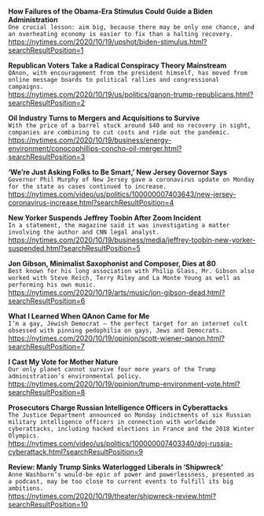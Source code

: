 **How Failures of the Obama-Era Stimulus Could Guide a Biden Administration**\
`One crucial lesson: aim big, because there may be only one chance, and an overheating economy is easier to fix than a halting recovery.`\
https://nytimes.com/2020/10/19/upshot/biden-stimulus.html?searchResultPosition=1

**Republican Voters Take a Radical Conspiracy Theory Mainstream**\
`QAnon, with encouragement from the president himself, has moved from online message boards to political rallies and congressional campaigns.`\
https://nytimes.com/2020/10/19/us/politics/qanon-trump-republicans.html?searchResultPosition=2

**Oil Industry Turns to Mergers and Acquisitions to Survive**\
`With the price of a barrel stuck around $40 and no recovery in sight, companies are combining to cut costs and ride out the pandemic.`\
https://nytimes.com/2020/10/19/business/energy-environment/conocophillips-concho-oil-merger.html?searchResultPosition=3

**‘We’re Just Asking Folks to Be Smart,’ New Jersey Governor Says**\
`Governor Phil Murphy of New Jersey gave a coronavirus update on Monday for the state as cases continued to increase.`\
https://nytimes.com/video/us/politics/100000007403643/new-jersey-coronavirus-increase.html?searchResultPosition=4

**New Yorker Suspends Jeffrey Toobin After Zoom Incident**\
`In a statement, the magazine said it was investigating a matter involving the author and CNN legal analyst.`\
https://nytimes.com/2020/10/19/business/media/jeffrey-toobin-new-yorker-suspended.html?searchResultPosition=5

**Jon Gibson, Minimalist Saxophonist and Composer, Dies at 80**\
`Best known for his long association with Philip Glass, Mr. Gibson also worked with Steve Reich, Terry Riley and La Monte Young as well as performing his own music.`\
https://nytimes.com/2020/10/19/arts/music/jon-gibson-dead.html?searchResultPosition=6

**What I Learned When QAnon Came for Me**\
`I’m a gay, Jewish Democrat — the perfect target for an internet cult obsessed with pinning pedophilia on gays, Jews and Democrats.`\
https://nytimes.com/2020/10/19/opinion/scott-wiener-qanon.html?searchResultPosition=7

**I Cast My Vote for Mother Nature**\
`Our only planet cannot survive four more years of the Trump administration’s environmental policy.`\
https://nytimes.com/2020/10/19/opinion/trump-environment-vote.html?searchResultPosition=8

**Prosecutors Charge Russian Intelligence Officers in Cyberattacks**\
`The Justice Department announced on Monday indictments of six Russian military intelligence officers in connection with worldwide cyberattacks, including hacked elections in France and the 2018 Winter Olympics.`\
https://nytimes.com/video/us/politics/100000007403340/doj-russia-cyberattack.html?searchResultPosition=9

**Review: Manly Trump Sinks Waterlogged Liberals in ‘Shipwreck’**\
`Anne Washburn’s would-be epic of power and powerlessness, presented as a podcast, may be too close to current events to fulfill its big ambitions.`\
https://nytimes.com/2020/10/19/theater/shipwreck-review.html?searchResultPosition=10

